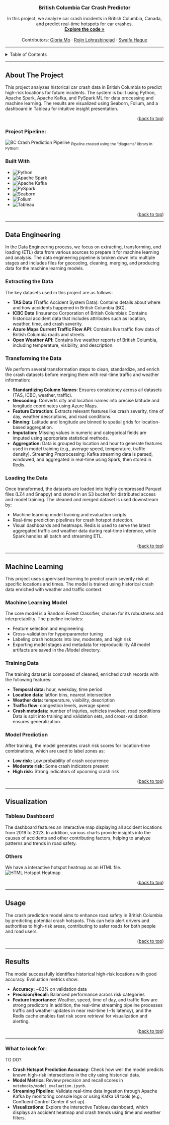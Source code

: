 <!-- Top Anchor -->
<a id="readme-top"></a>

<!-- Title -->
<h3 align="center">British Columbia Car Crash Predictor</h3>

<p align="center">
  In this project, we analyze car crash incidents in British Columbia, Canada, and predict real-time hotspots for car crashes.
  <br />
  <a href="https://github.sfu.ca/gma89/van-crash-predictor"><strong>Explore the code »</strong></a>
  <br />
  <br />
  Contributors: 
  <a href="https://github.sfu.ca/gma89">Gloria Mo</a> · 
  <a href="https://github.sfu.ca/rla187">Rojin Lohrasbinejad</a> · 
  <a href="https://github.sfu.ca/sha392">Swaifa Haque</a>
</p>

---

<!-- Table of Contents -->
<details>
  <summary>Table of Contents</summary>
  <ol>
    <li><a href="#about-the-project">About The Project</a>
      <ul>
        <li><a href="#project-pipeline">Project Pipeline</a></li>
      </ul>         
      <ul>
        <li><a href="#built-with">Built With</a></li>
      </ul>
    </li>
    <li><a href="#data-engineering">Data Engineering</a>
      <ul>
        <li><a href="#extracting-the-data">Extracting the Data</a></li>
        <li><a href="#transforming-the-data">Transforming the Data</a></li>
        <li><a href="#loading-the-data">Loading the Data</a></li>
      </ul>
    </li>
    <li><a href="#machine-learning">Machine Learning</a>
      <ul>
        <li><a href="#machine-learning-model">Machine Learning Model</a></li>
        <li><a href="#training-data">Training Data</a></li>
        <li><a href="#model-prediction">Model Prediction</a></li>
      </ul>
    </li>    
    <li><a href="#visualization">Visualization</a>
      <ul>
        <li><a href="#tableau-dashboard">Tableau Dashboard</a></li>
        <li><a href="#others">Others</a></li>
      </ul>
    </li>    
    <li><a href="#usage">Usage</a></li>
    <li><a href="#results">Results</a></li>
  </ol>
</details>

---

## About The Project

This project analyzes historical car crash data in British Columbia to predict high-risk locations for future incidents. The system is built using Python, Apache Spark, Apache Kafka, and PySpark.ML for data processing and machine learning. The results are visualized using Seaborn, Folium, and a dashboard in Tableau for intuitive insight presentation.

<p align="right">(<a href="#readme-top">back to top</a>)</p>

### Project Pipeline: 
![BC Crash Prediction Pipeline](https://github.sfu.ca/gma89/van-crash-predictor/raw/staging/bc_crash_prediction_pipeline.png)
<sub>Pipeline created using the "diagrams" library in Python!</sub>

### Built With

* ![Python](https://img.shields.io/badge/Python-3776AB?style=for-the-badge&logo=python&logoColor=white)
* ![Apache Spark](https://img.shields.io/badge/Apache%20Spark-FDEE21?style=for-the-badge&logo=apachespark&logoColor=black)
* ![Apache Kafka](https://img.shields.io/badge/Apache%20Kafka-231F20?style=for-the-badge&logo=apachekafka&logoColor=white)
* ![PySpark](https://img.shields.io/badge/PySpark-3F4F8F?style=for-the-badge)
* ![Seaborn](https://img.shields.io/badge/Seaborn-0C4C8A?style=for-the-badge)
* ![Folium](https://img.shields.io/badge/Folium-43B02A?style=for-the-badge)
* ![Tableau](https://img.shields.io/badge/Tableau-E97627?style=for-the-badge&logo=tableau&logoColor=white)

<p align="right">(<a href="#readme-top">back to top</a>)</p>

---

## Data Engineering

In the Data Engineering process, we focus on extracting, transforming, and loading (ETL) data from various sources to prepare it for machine learning and analysis. The data engineering pipeline is broken down into multiple stages and includes files for geocoding, cleaning, merging, and producing data for the machine learning models.

### Extracting the Data

The key datasets used in this project are as follows:
- **TAS Data** (Traffic Accident System Data): Contains details about where and how accidents happened in British Columbia (BC).
- **ICBC Data** (Insurance Corporation of British Columbia): Contains historical accident data that includes attributes such as location, weather, time, and crash severity.
- **Azure Maps Current Traffic Flow API**: Contains live traffic flow data of British Columbia roads and streets.
- **Open Weather API**: Contains live weather reports of British Columbia, including temperature, visibility, and description.

### Transforming the Data

We perform several transformation steps to clean, standardize, and enrich the crash datasets before merging them with real-time traffic and weather information:
- **Standardizing Column Names**: Ensures consistency across all datasets (TAS, ICBC, weather, traffic).
- **Geocoding:** Converts city and location names into precise latitude and longitude coordinates using Azure Maps.
- **Feature Extraction:** Extracts relevant features like crash severity, time of day, weather descriptions, and road conditions.
- **Binning:** Latitude and longitude are binned to spatial grids for location-based aggregation.
- **Imputation:** Missing values in numeric and categorical fields are imputed using appropriate statistical methods.
- **Aggregation:** Data is grouped by location and hour to generate features used in model training (e.g., average speed, temperature, traffic density).
Streaming Preprocessing: Kafka streaming data is parsed, windowed, and aggregated in real-time using Spark, then stored in Redis.

### Loading the Data

Once transformed, the datasets are loaded into highly compressed Parquet files (LZ4 and Snappy) and stored in an S3 bucket for distributed access and model training. The cleaned and merged dataset is used downstream by:
- Machine learning model training and evaluation scripts.
- Real-time prediction pipelines for crash hotspot detection.
- Visual dashboards and heatmaps.
Redis is used to serve the latest aggregated traffic and weather data during real-time inference, while Spark handles all batch and streaming ETL.

<p align="right">(<a href="#readme-top">back to top</a>)</p>

---

## Machine Learning

This project uses supervised learning to predict crash severity risk at specific locations and times. The model is trained using historical crash data enriched with weather and traffic context.

### Machine Learning Model

The core model is a Random Forest Classifier, chosen for its robustness and interpretability. The pipeline includes:
- Feature selection and engineering
- Cross-validation for hyperparameter tuning
- Labeling crash hotspots into low, moderate, and high risk
- Exporting model stages and metadata for reproducibility
All model artifacts are saved in the /Model directory.

### Training Data
The training dataset is composed of cleaned, enriched crash records with the following features:
- **Temporal data:** hour, weekday, time period
- **Location data:** lat/lon bins, nearest intersection
- **Weather data:** temperature, visibility, description
- **Traffic flow:** congestion levels, average speed
- **Crash metadata:** number of injuries, vehicles involved, road conditions
Data is split into training and validation sets, and cross-validation ensures generalization.

### Model Prediction
After training, the model generates crash risk scores for location-time combinations, which are used to label zones as:
- **Low risk:** Low probability of crash occurrence
- **Moderate risk:** Some crash indicators present
- **High risk:** Strong indicators of upcoming crash risk

<p align="right">(<a href="#readme-top">back to top</a>)</p>

---

## Visualization

### Tableau Dashboard
The dashboard features an interactive map displaying all accident locations from 2019 to 2023. In addition, various charts provide insights into the causes of accidents and other contributing factors, helping to analyze patterns and trends in road safety.

### Others

We have a interactive hotspot heatmap as an HTML file. 
![HTML Hotspot Heatmap](https://github.sfu.ca/gma89/van-crash-predictor/blob/staging/HTML.png)
<p align="right">(<a href="#readme-top">back to top</a>)</p>

---

## Usage
The crash prediction model aims to enhance road safety in British Columbia by predicting potential crash hotspots. This can help alert drivers and authorities to high-risk areas, contributing to safer roads for both people and road users.
<p align="right">(<a href="#readme-top">back to top</a>)</p>

---

## Results
The model successfully identifies historical high-risk locations with good accuracy. Evaluation metrics show:
- **Accuracy:** ~83% on validation data
- **Precision/Recall:** Balanced performance across risk categories
- **Feature Importance:** Weather, speed, time of day, and traffic flow are strong predictors
In addition, the real-time streaming pipeline processes traffic and weather updates in near real-time (~1s latency), and the Redis cache enables fast risk score retrieval for visualization and alerting.
<p align="right">(<a href="#readme-top">back to top</a>)</p>

---

### What to look for: 
TO DO?
- **Crash Hotspot Prediction Accuracy**: Check how well the model predicts known high-risk intersections in the city using historical data.
- **Model Metrics**: Review precision and recall scores in `notebooks/model_evaluation.ipynb`.
- **Streaming Pipeline**: Validate real-time data ingestion through Apache Kafka by monitoring console logs or using Kafka UI tools (e.g., Confluent Control Center if set up).
- **Visualizations**: Explore the interactive Tableau dashboard, which displays an accident heatmap and crash trends using time and weather filters.

